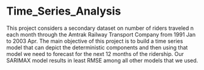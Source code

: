 # Time_Series_Analysis
This project considers a secondary dataset on number of riders traveled n each month through the Amtrak Railway Transport Company from 1991 Jan to 2003 Apr. The main objective of this project is to build a time series model that can depict the deterministic components and then using that model we need to forecast for the next 12 months of the ridership. Our SARIMAX model results in least RMSE among all other models that we used.
